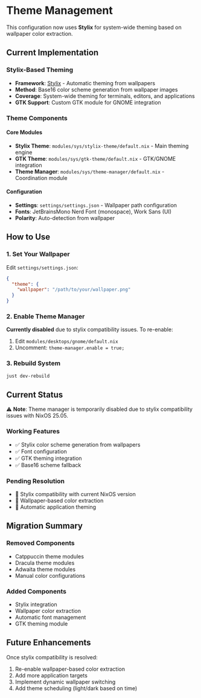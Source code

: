 # Theme Management

This configuration now uses **Stylix** for system-wide theming based on wallpaper color extraction.

## Current Implementation

### Stylix-Based Theming
- **Framework**: [Stylix](https://github.com/danth/stylix) - Automatic theming from wallpapers
- **Method**: Base16 color scheme generation from wallpaper images
- **Coverage**: System-wide theming for terminals, editors, and applications
- **GTK Support**: Custom GTK module for GNOME integration

### Theme Components

#### Core Modules
- **Stylix Theme**: `modules/sys/stylix-theme/default.nix` - Main theming engine
- **GTK Theme**: `modules/sys/gtk-theme/default.nix` - GTK/GNOME integration
- **Theme Manager**: `modules/sys/theme-manager/default.nix` - Coordination module

#### Configuration
- **Settings**: `settings/settings.json` - Wallpaper path configuration
- **Fonts**: JetBrainsMono Nerd Font (monospace), Work Sans (UI)
- **Polarity**: Auto-detection from wallpaper

## How to Use

### 1. Set Your Wallpaper
Edit `settings/settings.json`:
```json
{
  "theme": {
    "wallpaper": "/path/to/your/wallpaper.png"
  }
}
```

### 2. Enable Theme Manager
**Currently disabled** due to stylix compatibility issues. To re-enable:
1. Edit `modules/desktops/gnome/default.nix`
2. Uncomment: `theme-manager.enable = true;`

### 3. Rebuild System
```bash
just dev-rebuild
```

## Current Status

⚠️ **Note**: Theme manager is temporarily disabled due to stylix compatibility issues with NixOS 25.05.

### Working Features
- ✅ Stylix color scheme generation from wallpapers
- ✅ Font configuration
- ✅ GTK theming integration
- ✅ Base16 scheme fallback

### Pending Resolution
- 🔄 Stylix compatibility with current NixOS version
- 🔄 Wallpaper-based color extraction
- 🔄 Automatic application theming

## Migration Summary

### Removed Components
- Catppuccin theme modules
- Dracula theme modules  
- Adwaita theme modules
- Manual color configurations

### Added Components
- Stylix integration
- Wallpaper color extraction
- Automatic font management
- GTK theming module

## Future Enhancements

Once stylix compatibility is resolved:
1. Re-enable wallpaper-based color extraction
2. Add more application targets
3. Implement dynamic wallpaper switching
4. Add theme scheduling (light/dark based on time)